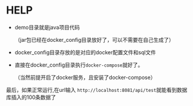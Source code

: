 # HELP

+ demo目录就是java项目代码

  （jar包已经在docker_config目录放好了，可以不需要在自己生成了）

+ docker_config目录存放的是对应的docker配置文件和sql文件

+ 直接在docker_config目录执行`docker-compose`就好了。

  （当然前提开启了docker服务，且安装了docker-compose）

最后，如果正常运行,在url输入 `http://localhost:8081/api/test`就能看到数据库插入的100条数据了
